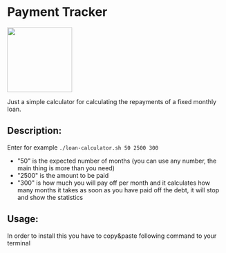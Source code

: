 # Payment Tracker

<div id="header" align="left">
  <img src="https://cdn-icons-png.flaticon.com/512/201/201558.png" width="150"/>
</div>


Just a simple calculator for calculating the repayments of a fixed monthly loan.

## Description:
 Enter for example ```./loan-calculator.sh 50 2500 300```
* "50" is the expected number of months (you can use any number, the main thing is more than you need)
* "2500" is the amount to be paid
* "300" is how much you will pay off per month and it calculates how many months it takes
as soon as you have paid off the debt, it will stop and show the statistics

## Usage:
In order to install this you have to copy&paste following command to your terminal
